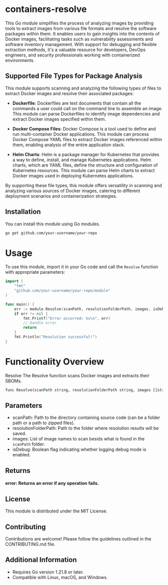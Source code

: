 # containers-resolve
This Go module simplifies the process of analyzing images by providing tools to extract images from various file formats and resolve the software packages within them. It enables users to gain insights into the contents of Docker images, facilitating tasks such as vulnerability assessments and software inventory management. With support for debugging and flexible extraction methods, it's a valuable resource for developers, DevOps engineers, and security professionals working with containerized environments.


## Supported File Types for Package Analysis

This module supports scanning and analyzing the following types of files to extract Docker images and resolve their associated packages:

- **Dockerfile**: Dockerfiles are text documents that contain all the commands a user could call on the command line to assemble an image. This module can parse Dockerfiles to identify image dependencies and extract Docker images specified within them.

- **Docker Compose Files**: Docker Compose is a tool used to define and run multi-container Docker applications. This module can process Docker Compose YAML files to extract Docker images referenced within them, enabling analysis of the entire application stack.

- **Helm Charts**: Helm is a package manager for Kubernetes that provides a way to define, install, and manage Kubernetes applications. Helm charts, which are YAML files, define the structure and configuration of Kubernetes resources. This module can parse Helm charts to extract Docker images used in deploying Kubernetes applications.

By supporting these file types, this module offers versatility in scanning and analyzing various sources of Docker images, catering to different deployment scenarios and containerization strategies.


## Installation

You can install this module using Go modules.

```bash
go get github.com/your-username/your-repo
```


# Usage

To use this module, import it in your Go code and call the `Resolve` function with appropriate parameters:

```go
import (
    "fmt"
    "github.com/your-username/your-repo/module"
)

func main() {
    err := module.Resolve(scanPath, resolutionFolderPath, images, isDebug)
    if err != nil {
        fmt.Printf("Error occurred: %v\n", err)
        // Handle error
        return
    }
    fmt.Println("Resolution successful!")
}
```

# Functionality Overview
Resolve
The Resolve function scans Docker images and extracts their SBOMs.

``` bash
func Resolve(scanPath string, resolutionFolderPath string, images []string, isDebug bool) error
```

## Parameters
- scanPath: Path to the directory containing source code (can be a folder path or a path to zipped files).
- resolutionFolderPath: Path to the folder where resolution results will be saved.
- images: List of image names to scan besids what is found in the `scanPath` folder.
- isDebug: Boolean flag indicating whether logging debug mode is enabled.

## Returns
#### error: Returns an error if any operation fails.

## License
This module is distributed under the MIT License.

## Contributing
Contributions are welcome! Please follow the guidelines outlined in the CONTRIBUTING.md file.

## Additional Information

- Requires Go version 1.21.8 or later.
- Compatible with Linux, macOS, and Windows.